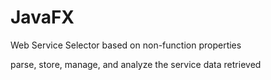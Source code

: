 # JavaFX
Web Service Selector based on non-function properties


parse, store, manage, and analyze the service data retrieved


